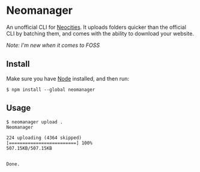 # Neomanager

An unofficial CLI for [Neocities](https://neocities.org). It uploads folders quicker than the official CLI by batching them, and comes with the ability to download your website.

*Note: I'm new when it comes to FOSS*

## Install

Make sure you have [Node](https://nodejs.org/en) installed, and then run:

```
$ npm install --global neomanager
```

## Usage

```
$ neomanager upload .
Neomanager

224 uploading (4364 skipped)
[=========================] 100%
507.15KB/507.15KB


Done.
```
